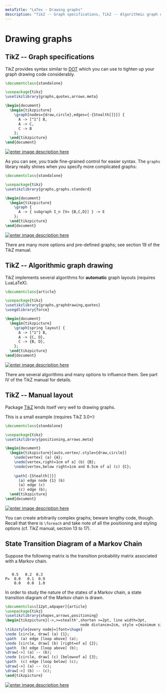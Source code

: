 ```yaml
---
metaTitle: "LaTex - Drawing graphs"
description: "TikZ -- Graph specifications, TikZ -- Algorithmic graph drawing, TikZ -- Manual layout, State Transition Diagram of a Markov Chain"
---
```


# Drawing graphs



## TikZ -- Graph specifications


TikZ provides syntax similar to [DOT](https://en.wikipedia.org/wiki/DOT_(graph_description_language)) which you can use to tighten up your graph drawing code considerably.

```latex
\documentclass{standalone}

\usepackage{tikz}
\usetikzlibrary{graphs,quotes,arrows.meta}

\begin{document}
  \begin{tikzpicture}
    \graph[nodes={draw,circle},edges={-{Stealth[]}}] {
      A -> ["1"] B, 
      A -> C,
      C -> B
    };
  \end{tikzpicture}
\end{document}

```

[<img src="http://i.stack.imgur.com/GgSGk.png" alt="enter image description here" />](http://i.stack.imgur.com/GgSGk.png)

As you can see, you trade fine-grained control for easier syntax. The `graphs` library really shines when you specify more complicated graphs:

```latex
\documentclass{standalone}

\usepackage{tikz}
\usetikzlibrary{graphs,graphs.standard}

\begin{document}
  \begin{tikzpicture}
    \graph {
      A -> { subgraph I_n [V= {B,C,D}] } -> E 
    };
  \end{tikzpicture}
\end{document}

```

[<img src="http://i.stack.imgur.com/3HtfG.png" alt="enter image description here" />](http://i.stack.imgur.com/3HtfG.png)

There are many more options and pre-defined graphs; see section 19 of the TikZ manual.



## TikZ -- Algorithmic graph drawing


TikZ implements several algorithms for **automatic** graph layouts (requires LuaLaTeX).

```latex
\documentclass{article}

\usepackage{tikz}
\usetikzlibrary{graphs,graphdrawing,quotes}
\usegdlibrary{force}

\begin{document}
  \begin{tikzpicture}
    \graph[spring layout] {
      A -> ["1"] B, 
      A -> {C, D},
      C -> {B, D},
    };
  \end{tikzpicture}
\end{document}

```

[<img src="http://i.stack.imgur.com/CTbkE.png" alt="enter image description here" />](http://i.stack.imgur.com/CTbkE.png)

There are several algorithms and many options to influence them. See part IV of the TikZ manual for details.



## TikZ -- Manual layout


Package [TikZ](http://ctan.org/pkg/pgf) lends itself very well to drawing graphs.

This is a small example (requires TikZ 3.0+):

```latex
\documentclass{standalone}

\usepackage{tikz}
\usetikzlibrary{positioning,arrows.meta}

\begin{document}
  \begin{tikzpicture}[auto,vertex/.style={draw,circle}]
    \node[vertex] (a) {A};
    \node[vertex,right=1cm of a] (b) {B};
    \node[vertex,below right=1cm and 0.5cm of a] (c) {C};
    
    \path[-{Stealth[]}]
      (a) edge node {1} (b) 
      (a) edge (c)
      (c) edge (b);
  \end{tikzpicture}
\end{document}

```

[<img src="http://i.stack.imgur.com/RRVVh.png" alt="enter image description here" />](http://i.stack.imgur.com/RRVVh.png)

You can create arbitrarily complex graphs; beware lengthy code, though. Recall that there is `\foreach` and take note of all the positioning and styling options (cf. TikZ manual, section 13 to 17).



## State Transition Diagram of a Markov Chain


Suppose the following matrix is the transition probability matrix associated with a Markov chain.

```

   0.5   0.2  0.3
P=  0.0   0.1  0.9
    0.0   0.0  1.0

```

In order to study the nature of the states of a Markov chain, a state transition diagram of the Markov chain is drawn.

```latex
\documentclass[12pt,a4paper]{article}
\usepackage{tikz}
\usetikzlibrary{shapes,arrows,positioning}
\begin{tikzpicture}[->,>=stealth',shorten >=2pt, line width=3pt, 
                                  node distance=2cm, style ={minimum size=20mm}]
\tikzstyle{every node}=[font=\huge]
\node [circle, draw] (a) {1};
\path  (a) edge [loop above] (a);
\node [circle, draw] (b) [right=of a] {2};
\path  (b) edge [loop above] (b);
\draw[->] (a) -- (b);
\node [circle, draw] (c) [below=of a] {3};
\path  (c) edge [loop below] (c);
\draw[->] (a) -- (c);
\draw[->] (b) -- (c);
\end{tikzpicture}

```

[<img src="https://i.stack.imgur.com/DCGpP.png" alt="enter image description here" />](https://i.stack.imgur.com/DCGpP.png)

